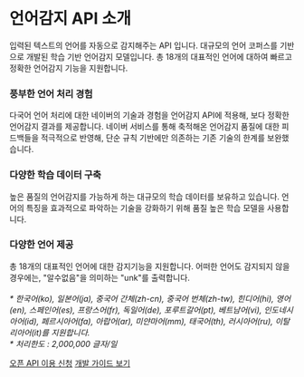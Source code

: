 # 언어감지 API 소개

<html lang="ko">
<head>
    <title>NAVER Developers - Papago 언어감지 API 소개</title>
</head>
<body>
<div class="con">
    <p class="p_desc">입력된 텍스트의 언어를 자동으로 감지해주는 API 입니다. 대규모의 언어 코퍼스를 기반으로 개발된 학습 기반 언어감지 모델입니다. 총 18개의 대표적인 언어에 대하여 빠르고 정확한 언어감지 기능을 지원합니다.
    </p>
    <div class="cont_intro detectLangs">
        <h3 class="h_sub">풍부한 언어 처리 경험</h3>
        <p class="p_desc">다국어 언어 처리에 대한 네이버의 기술과 경험을 언어감지 API에 적용해, 보다 정확한 언어감지 결과를 제공합니다. 네이버 서비스를 통해 축적해온 언어감지 품질에 대한 피드백들을 적극적으로 반영해, 단순 규칙 기반에만 의존하는 기존 기술의 한계를 보완했습니다.</p>
        <h3 class="h_sub">다양한 학습 데이터 구축</h3>
        <p class="p_desc">높은 품질의 언어감지를 가능하게 하는 대규모의 학습 데이터를 보유하고 있습니다. 언어의 특징을 효과적으로 파악하는 기술을 강화하기 위해 품질 높은 학습 모델을 사용합니다.</p>
        <h3 class="h_sub">다양한 언어 제공</h3>
        <p class="p_desc">총 18개의 대표적인 언어에 대한 감지기능을 지원합니다. 어떠한 언어도 감지되지 않을 경우에는, "알수없음"을 의미하는 "unk"를 출력합니다.<br><br>
            <em class="color_p3">* 한국어(ko), 일본어(ja), 중국어 간체(zh-cn), 중국어 번체(zh-tw), 힌디어(hi), 영어(en), 스페인어(es), 프랑스어(fr), 독일어(de), 포루트갈어(pt), 베트남어(vi), 인도네시아어(id), 페르시아어(fa), 아랍어(ar), 미얀마어(mm), 태국어(th), 러시아어(ru), 이탈리아어(it)를 지원합니다.<br>* 처리한도 : 2,000,000 글자/일</em></p>
    </div>
    <div class="buttons buttons_center">
        <a class="btn_b_hi" href="https://developers.naver.com/apps/#/register?api=ppg_dtl">오픈 API 이용 신청</a>
        <a class="btn_b_hi" href="/docs/papago/papago-detectlangs-overview.md#언어-감지">개발 가이드 보기</a>
    </div>
</div>
</body>
</html>
